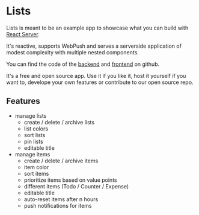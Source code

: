 # Lists

Lists is meant to be an example app to showcase what you can build with [React Server](/). 

It's reactive, supports WebPush and serves a serverside application of modest complexity with multiple nested components. 

You can find the code of the [backend](https://github.com/C5H8NNaO4/lists-app-backend) and [frontend](https://github.com/C5H8NNaO4/lists-app-frontend) on github.

It's a free and open source app. Use it if you like it, host it yourself if you want to, develope your own features or contribute to our open source repo.

## Features

* manage lists
    * create / delete / archive lists
    * list colors
    * sort lists
    * pin lists
    * editable title
* manage items
    * create / delete / archive items
    * item color
    * sort items
    * prioritize items based on value points
    * different items (Todo / Counter / Expense)
    * editable title
    * auto-reset items after n hours
    * push notifications for items
    
